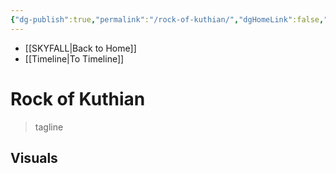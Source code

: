 ```yaml
---
{"dg-publish":true,"permalink":"/rock-of-kuthian/","dgHomeLink":false,"dgPassFrontmatter":false}
---
```


- [[SKYFALL|Back to Home]]
- [[Timeline|To Timeline]]

# Rock of Kuthian
>tagline


## Visuals
